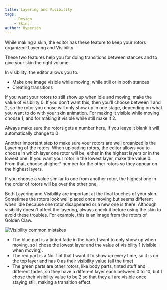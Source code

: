 ```yaml
---
title: Layering and Visibility
tags: 
    - Design
    - Skins
author: Hyperion
---
```

While making a skin, the editor has these feature to keep your rotors organized: Layering and Visibility

These two features help you for doing transitions between stances and to give your skin the right volume.

In visibility, the editor allows you to:
- Make one image visible while moving, while still or in both stances
- Creating transitions

If you want your rotors to still show up when idle and moving, make the value of visibility 0. If you don't want this, then you'll choose between 1 and 2, so the rotor you chose will only show up in one stage, depending on what you want to do with your skin animation. For making it visible while moving choose 1, and for making it visible while still make it 2.

Always make sure the rotors gets a number here, if you leave it blank it will automatically change to 0

Another important step to make sure your rotors are well organized is the Layering of the rotors. When uploading rotors, the editor allows you to choose in which layer one rotor will be, either in the highest layers or in the lowest one. If you want your rotor in the lowest layer, make the value 0. From that, choose ahigher* number for the other rotors so they appear on the highest layers.

If you choose a value similar to one from another rotor, the highest one in the order of rotors will be over the other one.

Both Layering and Visibility are important at the final touches of your skin. Sometimes the rotors look well placed once moving but seems different when  idle because one rotor disappeared or a new one is there. Although visibility doesn't affect the layering, always check it before using the skin to avoid these troubles. 
For example, this is an image from the rotors of Golden Claw. 

![Visibility common mistakes](img/visibility_common_mistakes.png)

- The blue part is a tinted fade in the back I want to only show up when moving, so I chose the lowest layer and the value of visibility 1 (visible when moving).
- The red part is a No Tint that I want it to show up every time, so it is on the top layer and has 0 as their visibility value (all the time)
- The green parts are other rotors, like body parts, tinted stuff and different fades, so they have a different layer each between 0 to 10, but I chose their visibility value to be 2 so that they all are visible once staying still, making a transition effect. 